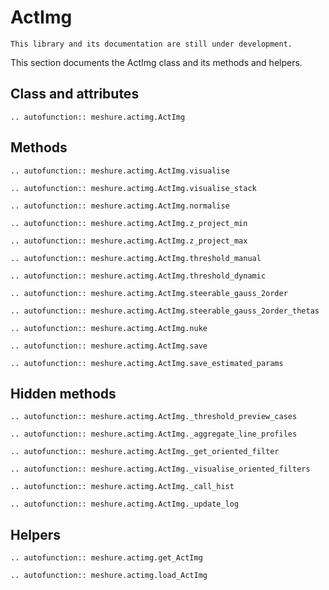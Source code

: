 # ActImg 

```{warning}
This library and its documentation are still under development. 
```

This section documents the ActImg class and its methods and helpers.  


## Class and attributes 

```{eval-rst}
.. autofunction:: meshure.actimg.ActImg
```

## Methods

```{eval-rst}
.. autofunction:: meshure.actimg.ActImg.visualise
```

```{eval-rst}
.. autofunction:: meshure.actimg.ActImg.visualise_stack
```

```{eval-rst}
.. autofunction:: meshure.actimg.ActImg.normalise
```

```{eval-rst}
.. autofunction:: meshure.actimg.ActImg.z_project_min
```

```{eval-rst}
.. autofunction:: meshure.actimg.ActImg.z_project_max
```

```{eval-rst}
.. autofunction:: meshure.actimg.ActImg.threshold_manual
```

```{eval-rst}
.. autofunction:: meshure.actimg.ActImg.threshold_dynamic
```

```{eval-rst}
.. autofunction:: meshure.actimg.ActImg.steerable_gauss_2order
```

```{eval-rst}
.. autofunction:: meshure.actimg.ActImg.steerable_gauss_2order_thetas
```

```{eval-rst}
.. autofunction:: meshure.actimg.ActImg.nuke
```

```{eval-rst}
.. autofunction:: meshure.actimg.ActImg.save
```

```{eval-rst}
.. autofunction:: meshure.actimg.ActImg.save_estimated_params
```



## Hidden methods

```{eval-rst}
.. autofunction:: meshure.actimg.ActImg._threshold_preview_cases
```

```{eval-rst}
.. autofunction:: meshure.actimg.ActImg._aggregate_line_profiles
```

```{eval-rst}
.. autofunction:: meshure.actimg.ActImg._get_oriented_filter
```

```{eval-rst}
.. autofunction:: meshure.actimg.ActImg._visualise_oriented_filters
```

```{eval-rst}
.. autofunction:: meshure.actimg.ActImg._call_hist
```

```{eval-rst}
.. autofunction:: meshure.actimg.ActImg._update_log
```



## Helpers 

```{eval-rst}
.. autofunction:: meshure.actimg.get_ActImg
```

```{eval-rst}
.. autofunction:: meshure.actimg.load_ActImg
```